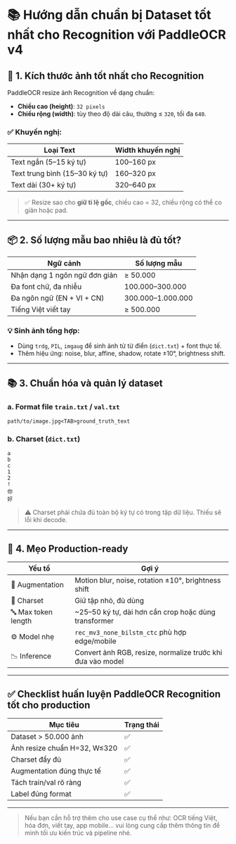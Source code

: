 
# 📚 Hướng dẫn chuẩn bị Dataset tốt nhất cho Recognition với PaddleOCR v4

## 🎯 1. Kích thước ảnh tốt nhất cho Recognition

PaddleOCR resize ảnh Recognition về dạng chuẩn:

- **Chiều cao (height)**: `32 pixels`
- **Chiều rộng (width)**: tùy theo độ dài câu, thường ≤ `320`, tối đa `640`.

### ✅ Khuyến nghị:
| Loại Text | Width khuyến nghị |
|-----------|------------------|
| Text ngắn (5–15 ký tự) | 100–160 px |
| Text trung bình (15–30 ký tự) | 160–320 px |
| Text dài (30+ ký tự) | 320–640 px |

> ✅ Resize sao cho **giữ tỉ lệ gốc**, chiều cao = 32, chiều rộng có thể co giãn hoặc pad.

---

## 📦 2. Số lượng mẫu bao nhiêu là đủ tốt?

| Ngữ cảnh | Số lượng mẫu |
|----------|--------------|
| Nhận dạng 1 ngôn ngữ đơn giản | ≥ 50.000 |
| Đa font chữ, đa nhiễu | 100.000–300.000 |
| Đa ngôn ngữ (EN + VI + CN) | 300.000–1.000.000 |
| Tiếng Việt viết tay | ≥ 500.000 |

### 💡 Sinh ảnh tổng hợp:

- Dùng `trdg`, `PIL`, `imgaug` để sinh ảnh từ từ điển (`dict.txt`) + font thực tế.
- Thêm hiệu ứng: noise, blur, affine, shadow, rotate ±10°, brightness shift.

---

## 📚 3. Chuẩn hóa và quản lý dataset

### a. Format file `train.txt` / `val.txt`

```
path/to/image.jpg<TAB>ground_truth_text
```

### b. Charset (`dict.txt`)

```
a
b
c
1
2
!
你
好
```

> ⚠️ Charset phải chứa đủ toàn bộ ký tự có trong tập dữ liệu. Thiếu sẽ lỗi khi decode.

---

## 🚀 4. Mẹo Production-ready

| Yếu tố | Gợi ý |
|--------|-------|
| 🔁 Augmentation | Motion blur, noise, rotation ±10°, brightness shift |
| 🧠 Charset | Giữ tập nhỏ, đủ dùng |
| 🔤 Max token length | ~25–50 ký tự, dài hơn cần crop hoặc dùng transformer |
| ⚙️ Model nhẹ | `rec_mv3_none_bilstm_ctc` phù hợp edge/mobile |
| 📉 Inference | Convert ảnh RGB, resize, normalize trước khi đưa vào model |

---

## ✅ Checklist huấn luyện PaddleOCR Recognition tốt cho production

| Mục tiêu | Trạng thái |
|----------|------------|
| Dataset > 50.000 ảnh | ✅ |
| Ảnh resize chuẩn H=32, W≤320 | ✅ |
| Charset đầy đủ | ✅ |
| Augmentation đúng thực tế | ✅ |
| Tách train/val rõ ràng | ✅ |
| Label đúng format | ✅ |

---

> Nếu bạn cần hỗ trợ thêm cho use case cụ thể như: OCR tiếng Việt, hóa đơn, viết tay, app mobile… vui lòng cung cấp thêm thông tin để mình tối ưu kiến trúc và pipeline nhé.
